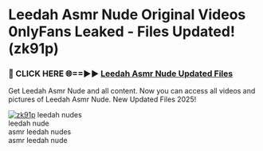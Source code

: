 # Leedah Asmr Nude Original Videos 0nlyFans Leaked - Files Updated! (zk91p)

<h3>🔴 CLICK HERE 🌐==►► <a href="https://tinyurl.com/52m3yx9h" rel="nofollow">Leedah Asmr Nude Updated Files</a></h3>

Get Leedah Asmr Nude and all content. Now you can access all videos and pictures of Leedah Asmr Nude. New Updated Files 2025!

[![zk91p](https://i.imgur.com/TnHtlc8.gif)](https://tinyurl.com/52m3yx9h)
leedah nudes<br>
leedah nude<br>
asmr leedah nudes<br>
asmr leedah nude